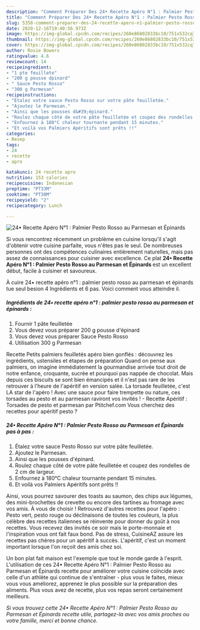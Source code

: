 ```yaml
---
description: "Comment Préparer Des 24• Recette Apéro N°1 : Palmier Pesto Rosso au Parmesan et Épinards"
title: "Comment Préparer Des 24• Recette Apéro N°1 : Palmier Pesto Rosso au Parmesan et Épinards"
slug: 5358-comment-preparer-des-24-recette-apero-n1-palmier-pesto-rosso-au-parmesan-et-epinards
date: 2020-12-16T19:40:56.973Z
image: https://img-global.cpcdn.com/recipes/260e86802833bc10/751x532cq70/24•-recette-apero-n1-palmier-pesto-rosso-au-parmesan-et-epinards-photo-principale-de-la-recette.jpg
thumbnail: https://img-global.cpcdn.com/recipes/260e86802833bc10/751x532cq70/24•-recette-apero-n1-palmier-pesto-rosso-au-parmesan-et-epinards-photo-principale-de-la-recette.jpg
cover: https://img-global.cpcdn.com/recipes/260e86802833bc10/751x532cq70/24•-recette-apero-n1-palmier-pesto-rosso-au-parmesan-et-epinards-photo-principale-de-la-recette.jpg
author: Rosie Bowers
ratingvalue: 4.6
reviewcount: 14
recipeingredient:
- "1 pte feuillete"
- "200 g pousse dpinard"
- " Sauce Pesto Rosso"
- "300 g Parmesan"
recipeinstructions:
- "Étalez votre sauce Pesto Rosso sur votre pâte feuilletée."
- "Ajoutez le Parmesan."
- "Ainsi que les pousses d&#39;épinard."
- "Roulez chaque côté de votre pâte feuilletée et coupez des rondelles de 2 cm de largeur."
- "Enfournez à 180°C chaleur tournante pendant 15 minutes."
- "Et voilà vos Palmiers Apéritifs sont prêts !!"
categories:
- Resep
tags:
- 24
- recette
- apro

katakunci: 24 recette apro 
nutrition: 153 calories
recipecuisine: Indonesian
preptime: "PT33M"
cooktime: "PT30M"
recipeyield: "2"
recipecategory: Lunch

---
```



![24• Recette Apéro N°1 : Palmier Pesto Rosso au Parmesan et Épinards](https://img-global.cpcdn.com/recipes/260e86802833bc10/751x532cq70/24•-recette-apero-n1-palmier-pesto-rosso-au-parmesan-et-epinards-photo-principale-de-la-recette.jpg)

Si vous rencontrez récemment un problème en cuisine lorsqu'il s'agit d'obtenir votre cuisine parfaite, vous n'êtes pas le seul. De nombreuses personnes ont des compétences culinaires entièrement naturelles, mais pas assez de connaissances pour cuisiner avec excellence. Ce plat <strong> 24• Recette Apéro N°1 : Palmier Pesto Rosso au Parmesan et Épinards </strong> est un excellent début, facile à cuisiner et savoureux.

<!--inarticleads1-->

À cuire 24• recette apéro n°1 : palmier pesto rosso au parmesan et épinards tue seul besion 4 Ingrédients et 6 pas. Voici comment vous atteindre il.

##### Ingrédients de 24• recette apéro n°1 : palmier pesto rosso au parmesan et épinards :

1. Fournir 1 pâte feuilletée
1. Vous devez vous préparer 200 g pousse d&#39;épinard
1. Vous devez vous préparer  Sauce Pesto Rosso
1. Utilisation 300 g Parmesan


Recette Petits palmiers feuilletés apéro bien gonflés : découvrez les ingrédients, ustensiles et étapes de préparation Quand on pense aux palmiers, on imagine immédiatement la gourmandise arrivée tout droit de notre enfance, croquante, sucrée et pourquoi pas nappée de chocolat. Mais depuis ces biscuits se sont bien émancipés et il n&#39;est pas rare de les retrouver à l&#39;heure de l&#39;apéritif en version salée. La torsade feuilletée, c&#39;est LA star de l&#39;apéro ! Avec une sauce pour faire trempette ou nature, ces torsades au pesto et au parmesan raviront vos invités ! - Recette Apéritif : Torsades de pesto et parmesan par Ptitchef.com Vous cherchez des recettes pour apéritif pesto ? 

<!--inarticleads2-->

##### 24• Recette Apéro N°1 : Palmier Pesto Rosso au Parmesan et Épinards pas à pas :

1. Étalez votre sauce Pesto Rosso sur votre pâte feuilletée.
1. Ajoutez le Parmesan.
1. Ainsi que les pousses d&#39;épinard.
1. Roulez chaque côté de votre pâte feuilletée et coupez des rondelles de 2 cm de largeur.
1. Enfournez à 180°C chaleur tournante pendant 15 minutes.
1. Et voilà vos Palmiers Apéritifs sont prêts !!


Ainsi, vous pourrez savourer des toasts au saumon, des chips aux légumes, des mini-brochettes de crevette ou encore des tartines au fromage avec vos amis. À vous de choisir ! Retrouvez d&#39;autres recettes pour l&#39;apéro : Pesto vert, pesto rouge ou déclinaisons de toutes les couleurs, la plus célèbre des recettes italiennes se réinvente pour donner du goût à nos recettes. Vous recevez des invités ce soir mais le porte-monnaie et l&#39;inspiration vous ont fait faux bond. Pas de stress, CuisineAZ assure les recettes pas chères pour un apéritif à succès. L&#39;apéritif, c&#39;est un moment important lorsque l&#39;on reçoit des amis chez soi. 

<!--inarticleads1-->

<p>
Un bon plat fait maison est l'exemple que tout le monde garde à l'esprit. L'utilisation de ces 24• Recette Apéro N°1 : Palmier Pesto Rosso au Parmesan et Épinards recette pour améliorer votre cuisine coïncide avec celle d'un athlète qui continue de s'entraîner - plus vous le faites, mieux vous vous améliorez, apprenez le plus possible sur la préparation des aliments. Plus vous avez de recette, plus vos repas seront certainement meilleurs.
</p>

<p>
<i>Si vous trouvez cette 24• Recette Apéro N°1 : Palmier Pesto Rosso au Parmesan et Épinards recette utile, partagez-la avec vos amis proches ou votre famille, merci et bonne chance.</i>
</p>

